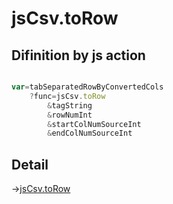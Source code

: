 # jsCsv.toRow

## Difinition by js action

```js.js

var=tabSeparatedRowByConvertedCols
	?func=jsCsv.toRow
		&tagString
		&rowNumInt
		&startColNumSourceInt
		&endColNumSourceInt
```

## Detail

->[jsCsv.toRow](https://github.com/puutaro/CommandClick/blob/master/md/developer/js_interface/details/JsCsv/toRow.md)
